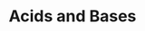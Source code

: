 ---
layout: guide
title: "Acids and Bases"
category: "Chemistry"
link: "https://docs.google.com/document/d/e/2PACX-1vQZyhywE_wQ9nFkFBgJcxK--n24aohPSFiAl0hlwKzFJXieK6aYJtla-B05ig7dJ1bTMmEcxoaYd04l/pub?embedded=true"
description: "Equilibrium, ICE tables, Le Chatelier's Principle, acid/base definitions, titration."
---